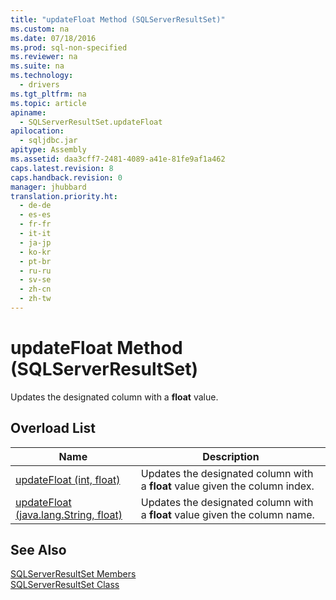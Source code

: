 ```yaml
---
title: "updateFloat Method (SQLServerResultSet)"
ms.custom: na
ms.date: 07/18/2016
ms.prod: sql-non-specified
ms.reviewer: na
ms.suite: na
ms.technology: 
  - drivers
ms.tgt_pltfrm: na
ms.topic: article
apiname: 
  - SQLServerResultSet.updateFloat
apilocation: 
  - sqljdbc.jar
apitype: Assembly
ms.assetid: daa3cff7-2481-4089-a41e-81fe9af1a462
caps.latest.revision: 8
caps.handback.revision: 0
manager: jhubbard
translation.priority.ht: 
  - de-de
  - es-es
  - fr-fr
  - it-it
  - ja-jp
  - ko-kr
  - pt-br
  - ru-ru
  - sv-se
  - zh-cn
  - zh-tw
---
```

# updateFloat Method (SQLServerResultSet)
  Updates the designated column with a **float** value.  
  
## Overload List  
  
|Name|Description|  
|----------|-----------------|  
|[updateFloat (int, float)](../content/updateFloat-Method--int--float-.md)|Updates the designated column with a **float** value given the column index.|  
|[updateFloat (java.lang.String, float)](../content/updateFloat-Method--java.lang.String--float-.md)|Updates the designated column with a **float** value given the column name.|  
  
## See Also  
 [SQLServerResultSet Members](../content/SQLServerResultSet-Members.md)   
 [SQLServerResultSet Class](../content/SQLServerResultSet-Class.md)  
  
  